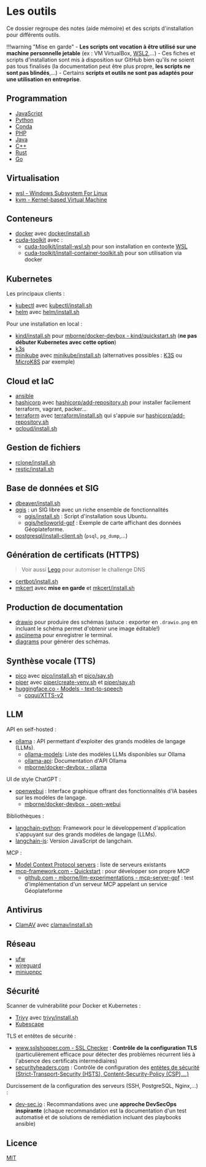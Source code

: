 # Les outils

Ce dossier regroupe des notes (aide mémoire) et des scripts d'installation pour différents outils.

!!!warning "Mise en garde"
	- **Les scripts ont vocation à être utilisé sur une machine personnelle jetable** (ex : VM VirtualBox, [WSL2](wsl/README.md),...)
	- Ces fiches et scripts d'installation sont mis à disposition sur GitHub bien qu'ils ne soient pas tous finalisés (la documentation peut être plus propre, **les scripts ne sont pas blindés**,...)
	- Certains **scripts et outils ne sont pas adaptés pour une utilisation en entreprise**.

## Programmation

* [JavaScript](js/README.md)
* [Python](python/README.md)
* [Conda](conda/README.md)
* [PHP](php/README.md)
* [Java](java/README.md)
* [C++](cxx/README.md)
* [Rust](rust/README.md)
* [Go](go/README.md)

## Virtualisation

* [wsl - Windows Subsystem For Linux](wsl/README.md)
* [kvm - Kernel-based Virtual Machine](kvm/README.md)

## Conteneurs

* [docker](docker/README.md) avec [docker/install.sh](docker/install.sh)
* [cuda-toolkit](cuda-toolkit/README.md) avec :
   	* [cuda-toolkit/install-wsl.sh](cuda-toolkit/install-wsl.sh) pour son installation en contexte [WSL](wsl/README.md)
   	* [cuda-toolkit/install-container-toolkit.sh](cuda-toolkit/install-container-toolkit.sh) pour son utilisation via docker

## Kubernetes

Les principaux clients :

* [kubectl](kubectl/README.md) avec [kubectl/install.sh](kubectl/install.sh)
* [helm](helm/README.md) avec [helm/install.sh](helm/install.sh)

Pour une installation en local :

* [kind/install.sh](kind/install.sh) pour [mborne/docker-devbox - kind/quickstart.sh](https://github.com/mborne/docker-devbox/tree/master/kind#readme) (**ne pas débuter Kubernetes avec cette option**)
* [k3s](k3s/README.md)
* [minikube](minikube/README.md) avec [minikube/install.sh](minikube/install.sh) (alternatives possibles : [K3S](https://k3s.io/) ou [MicroK8S](https://microk8s.io/) par exemple)

## Cloud et IaC

* [ansible](ansible/README.md)
* [hashicorp](hashicorp/README.md) avec [hashicorp/add-repository.sh](hashicorp/add-repository.sh) pour installer facilement terraform, vagrant, packer...
* [terraform](terraform/README.md) avec [terraform/install.sh](terraform/install.sh) qui s'appuie sur [hashicorp/add-repository.sh](hashicorp/add-repository.sh)
* [gcloud/install.sh](gcloud/install.sh)

## Gestion de fichiers

* [rclone/install.sh](rclone/install.sh)
* [restic/install.sh](restic/install.sh)

## Base de données et SIG

* [dbeaver/install.sh](dbeaver/install.sh)
* [qgis](qgis/README.md) : un SIG libre avec un riche ensemble de fonctionnalités
   	* [qgis/install.sh](qgis/install.sh) : Script d'installation sous Ubuntu.
   	* [qgis/helloworld-gpf](qgis/helloworld-gpf) : Exemple de carte affichant des données Géoplateforme.
* [postgresql/install-client.sh](postgresql/install-client.sh) (`psql`, `pg_dump`,...)

## Génération de certificats (HTTPS)

> Voir aussi [Lego](https://github.com/go-acme/lego?tab=readme-ov-file#lego) pour automiser le challenge DNS

* [certbot/install.sh](certbot/install.sh)
* [mkcert](mkcert/README.md) avec **mise en garde** et [mkcert/install.sh](mkcert/install.sh)

## Production de documentation

* [drawio](https://www.drawio.com/) pour produire des schémas (astuce : exporter en `.drawio.png` en incluant le schéma permet d'obtenir une image éditable!)
* [asciinema](asciinema/README.md) pour enregistrer le terminal.
* [diagrams](diagrams/README.md) pour générer des schémas.

## Synthèse vocale (TTS)

* [pico](pico/README.md) avec [pico/install.sh](pico/install.sh) et [pico/say.sh](pico/say.sh)
* [piper](piper/README.md) avec [piper/create-venv.sh](piper/create-venv.sh) et [piper/say.sh](piper/say.sh)
* [huggingface.co - Models - text-to-speech](https://huggingface.co/models?pipeline_tag=text-to-speech&sort=downloads)
   	* [coqui/XTTS-v2](https://huggingface.co/coqui/XTTS-v2)

## LLM

API en self-hosted :

* [ollama](https://github.com/ollama/ollama#readme) : API permettant d'exploiter des grands modèles de langage (LLMs).
   	* [ollama-models](https://ollama.com/search): Liste des modèles LLMs disponibles sur Ollama
   	* [ollama-api](https://github.com/ollama/ollama/blob/main/docs/api.md): Documentation d'API Ollama
   	* [mborne/docker-devbox - ollama](https://github.com/mborne/docker-devbox/tree/master/ollama#readme)

UI de style ChatGPT :

* [openwebui](https://docs.openwebui.com/) : Interface graphique offrant des fonctionnalités d'IA basées sur les modèles de langage.
   	* [mborne/docker-devbox - open-webui](https://github.com/mborne/docker-devbox/tree/master/open-webui#readme)

Bibliothèques :

* [langchain-python](https://python.langchain.com/docs/tutorials/): Framework pour le développement d'application s'appuyant sur des grands modèles de langage (LLMs).
* [langchain-js](https://js.langchain.com/docs/tutorials/): Version JavaScript de langchain.

MCP :

* [Model Context Protocol servers](https://github.com/modelcontextprotocol/servers?tab=readme-ov-file#model-context-protocol-servers) : liste de serveurs existants
* [mcp-framework.com - Quickstart](https://mcp-framework.com/docs/quickstart/) : pour développer son propre MCP
   	* [github.com - mborne/llm-experimentations - mcp-server-gpf](https://github.com/mborne/llm-experimentations/tree/main/mcp-server-gpf#readme) : test d'implémentation d'un serveur MCP appelant un service Géoplateforme

## Antivirus

* [ClamAV](clamav/README.md) avec [clamav/install.sh](clamav/install.sh)

## Réseau

* [ufw](ufw/README.md)
* [wireguard](wireguard/README.md)
* [miniupnpc](miniupnpc/README.md)

## Sécurité

Scanner de vulnérabilité pour Docker et Kubernetes :

* [Trivy](trivy/README.md) avec [trivy/install.sh](trivy/install.sh)
* [Kubescape](kubescape/README.md)

TLS et entêtes de sécurité :

* [www.sslshopper.com - SSL Checker](https://www.sslshopper.com/ssl-checker.html) : **Contrôle de la configuration TLS** (particulièrement efficace pour détecter des problèmes récurrent liés à l'absence des certificats intermédiaires)
* [securityheaders.com](https://securityheaders.com) : Contrôle de configuration des [entètes de sécurité (Strict-Transport-Security (HSTS), Content-Security-Policy (CSP),...)](https://www.anopixel.fr/en-tetes-de-securite-http-security-headers.html)

Durcissement de la configuration des serveurs (SSH, PostgreSQL, Nginx,...) :

* [dev-sec.io](https://dev-sec.io/) : Recommandations avec une **approche DevSecOps inspirante** (chaque recommandation est la documentation d'un test automatisé et de solutions de remédiation incluant des playbooks ansible)

## Licence

[MIT](LICENSE)

